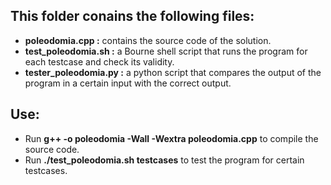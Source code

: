 ## This folder conains the following files: 
 - __poleodomia.cpp :__ contains the source code of the solution.
 - __test_poleodomia.sh :__ a Bourne shell script that runs the program for each testcase and check its validity.
 - __tester_poleodomia.py :__ a python script that compares the output of the program in a certain input with the correct output.
 
 ## Use:
  - Run __g++ -o poleodomia -Wall -Wextra poleodomia.cpp__ to compile the source code.
  - Run __./test_poleodomia.sh testcases__ to test the program for certain testcases.
